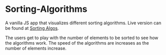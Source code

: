 # Sorting-Algorithms

 A vanilla JS app that visualizes different sorting algorithms.
 Live version can be found at [Sorting Algos](https://aykut-a.github.io/Sorting-Algorithms/).
 
 The users get to play with the number of elements to be sorted to see how the algorithms work. 
 The speed of the algorithms are increases as the number of elements increase. 
